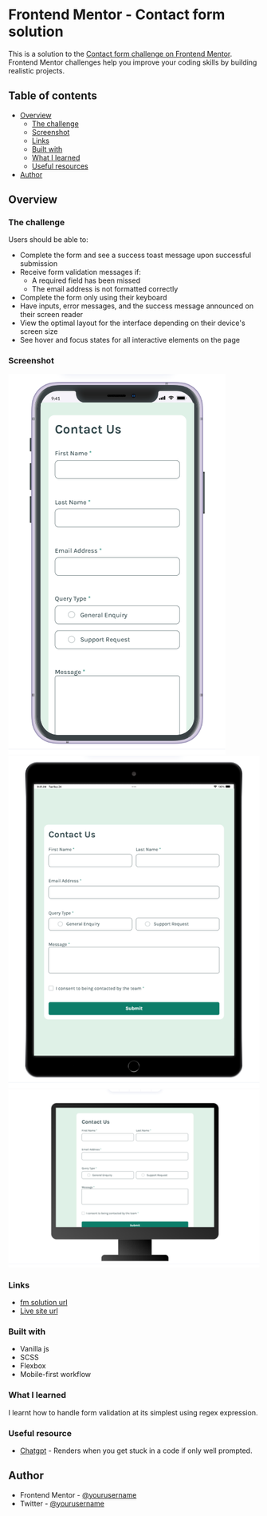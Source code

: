 # Frontend Mentor - Contact form solution

This is a solution to the [Contact form challenge on Frontend Mentor](https://www.frontendmentor.io/challenges/contact-form--G-hYlqKJj). Frontend Mentor challenges help you improve your coding skills by building realistic projects. 

## Table of contents

- [Overview](#overview)
  - [The challenge](#the-challenge)
  - [Screenshot](#screenshot)
  - [Links](#links)
  - [Built with](#built-with)
  - [What I learned](#what-i-learned)
  - [Useful resources](#useful-resources)
- [Author](#author)

## Overview

### The challenge

Users should be able to:

- Complete the form and see a success toast message upon successful submission
- Receive form validation messages if:
  - A required field has been missed
  - The email address is not formatted correctly
- Complete the form only using their keyboard
- Have inputs, error messages, and the success message announced on their screen reader
- View the optimal layout for the interface depending on their device's screen size
- See hover and focus states for all interactive elements on the page

### Screenshot

![ios 11](/screenshots/contact-form-ui-ios11.png)
![tablet](/screenshots/contact-form-ui-sc-iospad.png)
![desktop](/screenshots/contact-form-ui-desktop.png)

### Links
- [fm solution url](https://www.frontendmentor.io/solutions/mobile-first-vanilla-js-regex-validation-sD2DgrUC3R)
- [Live site url](https://fm-contact-form-ten.vercel.app/)

### Built with
- Vanilla js
- SCSS
- Flexbox
- Mobile-first workflow

### What I learned
I learnt how to handle form validation at its simplest using regex expression.

### Useful resource
- [Chatgpt](https://www.openAi.com) - Renders when you get stuck in a code if only well prompted.

## Author
- Frontend Mentor - [@yourusername](https://www.frontendmentor.io/profile/markorrente01)
- Twitter - [@yourusername](https://www.twitter.com/markorrente01)
